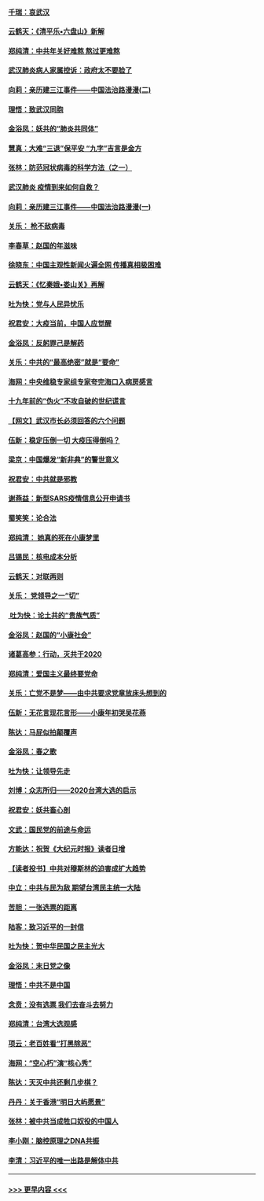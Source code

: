 #### [千瑞：哀武汉](../pages/nsc993/n11833647.md?t=01311902) 
#### [云鹤天：《清平乐▪六盘山》新解](../pages/nsc993/n11833611.md?t=01311902) 
#### [郑纯清：中共年关好难熬 熬过更难熬](../pages/nsc993/n11833489.md?t=01311902) 
#### [武汉肺炎病人家属控诉：政府太不要脸了](../pages/nsc993/n11833205.md?t=01311902) 
#### [向莉：亲历建三江事件——中国法治路漫漫(二)](../pages/nsc993/n11829102.md?t=01311902) 
#### [理悟：致武汉同胞](../pages/nsc993/n11831522.md?t=01311902) 
#### [金浴凤：妖共的“肺炎共同体”](../pages/nsc993/n11829448.md?t=01311902) 
#### [慧真：大难“三退”保平安 “九字”吉言是金方](../pages/nsc993/n11829501.md?t=01311902) 
#### [张林：防范冠状病毒的科学方法（之一）](../pages/nsc993/n11828618.md?t=01311902) 
#### [武汉肺炎 疫情到来如何自救？](../pages/nsc993/n11827632.md?t=01311902) 
#### [向莉：亲历建三江事件——中国法治路漫漫(一)](../pages/nsc993/n11827190.md?t=01311902) 
#### [关乐： 枪不敌病毒](../pages/nsc993/n11826746.md?t=01311902) 
#### [李春草：赵国的年滋味](../pages/nsc993/n11826321.md?t=01311902) 
#### [徐晓东：中国主观性新闻火遍全网 传播真相极困难](../pages/nsc993/n11826508.md?t=01311902) 
#### [云鹤天：《忆秦娥▪娄山关》再解](../pages/nsc993/n11824682.md?t=01311902) 
#### [吐为快：党与人民异忧乐](../pages/nsc993/n11824660.md?t=01311902) 
#### [祝君安：大疫当前，中国人应觉醒](../pages/nsc993/n11821946.md?t=01311902) 
#### [金浴凤：反躬罪己是解药](../pages/nsc993/n11820280.md?t=01311902) 
#### [关乐：中共的“最高绝密”就是“要命”](../pages/nsc993/n11816946.md?t=01311902) 
#### [海网：中央维稳专家组专家夸完海口入病房感言](../pages/nsc993/n11815138.md?t=01311902) 
#### [十九年前的“伪火”不攻自破的世纪谎言](../pages/nsc993/n11813238.md?t=01311902) 
#### [【网文】武汉市长必须回答的六个问题](../pages/nsc993/n11813848.md?t=01311902) 
#### [伍新：稳定压倒一切 大疫压得倒吗？](../pages/nsc993/n11812634.md?t=01311902) 
#### [梁京：中国爆发“新非典”的警世意义](../pages/nsc993/n11812554.md?t=01311902) 
#### [祝君安：中共就是邪教](../pages/nsc993/n11812431.md?t=01311902) 
#### [谢燕益：新型SARS疫情信息公开申请书](../pages/nsc993/n11808840.md?t=01311902) 
#### [蜀笑笑：论合法](../pages/nsc993/n11808064.md?t=01311902) 
#### [郑纯清： 她真的死在小康梦里](../pages/nsc993/n11806623.md?t=01311902) 
#### [吕锡民：核电成本分析](../pages/nsc993/n11806284.md?t=01311902) 
#### [云鹤天：对联两则](../pages/nsc993/n11805957.md?t=01311902) 
#### [关乐： 党领导之一“切”](../pages/nsc993/n11804505.md?t=01311902) 
#### [ 吐为快：论土共的“贵族气质”](../pages/nsc993/n11804490.md?t=01311902) 
#### [金浴凤：赵国的“小康社会”](../pages/nsc993/n11804452.md?t=01311902) 
#### [诸葛高参：行动，灭共于2020](../pages/nsc993/n11804120.md?t=01311902) 
#### [郑纯清：爱国主义最终要党命](../pages/nsc993/n11802197.md?t=01311902) 
#### [关乐：亡党不是梦——由中共要求党章放床头想到的](../pages/nsc993/n11802156.md?t=01311902) 
#### [伍新：无花言现花言形——小康年初哭吴花燕](../pages/nsc993/n11800044.md?t=01311902) 
#### [陈达：马屁似拍颠覆声](../pages/nsc993/n11800010.md?t=01311902) 
#### [金浴凤：春之歌](../pages/nsc993/n11797687.md?t=01311902) 
#### [吐为快：让领导先走](../pages/nsc993/n11797512.md?t=01311902) 
#### [刘博：众志所归——2020台湾大选的启示](../pages/nsc993/n11796878.md?t=01311902) 
#### [祝君安：妖共畜心剖](../pages/nsc993/n11794273.md?t=01311902) 
#### [文武：国民党的前途与命运](../pages/nsc993/n11794198.md?t=01311902) 
#### [方能达：祝贺《大纪元时报》读者日增](../pages/nsc993/n11793807.md?t=01311902) 
#### [【读者投书】中共对穆斯林的迫害成扩大趋势](../pages/nsc993/n11791371.md?t=01311902) 
#### [中立：中共与民为敌 期望台湾民主统一大陆](../pages/nsc993/n11790392.md?t=01311902) 
#### [苦胆：一张选票的距离](../pages/nsc993/n11788914.md?t=01311902) 
#### [陆客：致习近平的一封信](../pages/nsc993/n11788867.md?t=01311902) 
#### [吐为快：贺中华民国之民主光大](../pages/nsc993/n11788618.md?t=01311902) 
#### [金浴凤：末日党之像](../pages/nsc993/n11787475.md?t=01311902) 
#### [理悟：中共不是中国](../pages/nsc993/n11787463.md?t=01311902) 
#### [念贲：没有选票  我们去奋斗去努力](../pages/nsc993/n11787398.md?t=01311902) 
#### [郑纯清：台湾大选观感](../pages/nsc993/n11786210.md?t=01311902) 
#### [项云：老百姓看“打黑除恶”](../pages/nsc993/n11785398.md?t=01311902) 
#### [海网：“空心朽”演“核心秀”](../pages/nsc993/n11783874.md?t=01311902) 
#### [陈达：天灭中共还剩几步棋？](../pages/nsc993/n11783719.md?t=01311902) 
#### [丹丹：关于香港“明日大屿愿景”](../pages/nsc993/n11783273.md?t=01311902) 
#### [张林：被中共当成牲口奴役的中国人](../pages/nsc993/n11782397.md?t=01311902) 
#### [李小刚：脑控原理之DNA共振](../pages/nsc993/n11780962.md?t=01311902) 
#### [李清：习近平的唯一出路是解体中共](../pages/nsc993/n11780866.md?t=01311902) 

----
#### [ >>> 更早内容 <<< ](../indexes/nsc993-earlier.md)
